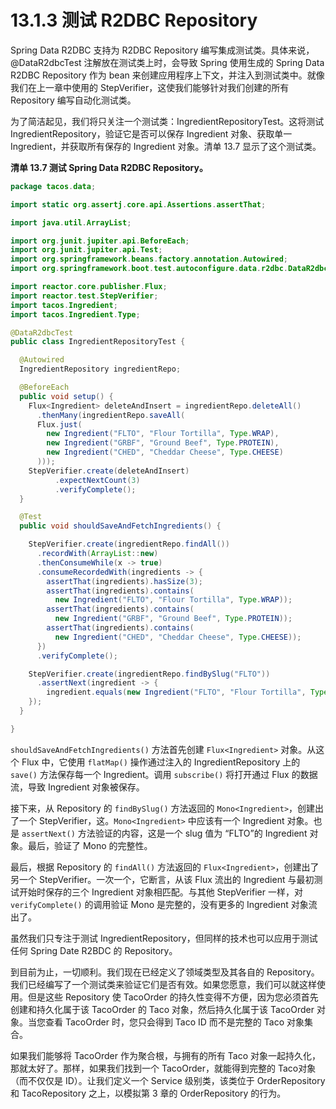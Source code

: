 # 13.1.3 测试 R2DBC Repository

Spring Data R2DBC 支持为 R2DBC Repository 编写集成测试类。具体来说，@DataR2dbcTest 注解放在测试类上时，会导致 Spring 
使用生成的 Spring Data R2DBC Repository 作为 bean 来创建应用程序上下文，并注入到测试类中。就像我们在上一章中使用的 StepVerifier，这使我们能够针对我们创建的所有 Repository 编写自动化测试类。

为了简洁起见，我们将只关注一个测试类：IngredientRepositoryTest。这将测试 IngredientRepository，验证它是否可以保存 Ingredient 对象、获取单一 Ingredient，并获取所有保存的 Ingredient 对象。清单 13.7 显示了这个测试类。

**清单 13.7 测试 Spring Data R2DBC  Repository。**

```java
package tacos.data;

import static org.assertj.core.api.Assertions.assertThat;

import java.util.ArrayList;

import org.junit.jupiter.api.BeforeEach;
import org.junit.jupiter.api.Test;
import org.springframework.beans.factory.annotation.Autowired;
import org.springframework.boot.test.autoconfigure.data.r2dbc.DataR2dbcTest;

import reactor.core.publisher.Flux;
import reactor.test.StepVerifier;
import tacos.Ingredient;
import tacos.Ingredient.Type;

@DataR2dbcTest
public class IngredientRepositoryTest {

  @Autowired
  IngredientRepository ingredientRepo;

  @BeforeEach
  public void setup() {
    Flux<Ingredient> deleteAndInsert = ingredientRepo.deleteAll()
      .thenMany(ingredientRepo.saveAll(
      Flux.just(
        new Ingredient("FLTO", "Flour Tortilla", Type.WRAP),
        new Ingredient("GRBF", "Ground Beef", Type.PROTEIN),
        new Ingredient("CHED", "Cheddar Cheese", Type.CHEESE)
      )));
    StepVerifier.create(deleteAndInsert)
          .expectNextCount(3)
          .verifyComplete();
  }

  @Test
  public void shouldSaveAndFetchIngredients() {

    StepVerifier.create(ingredientRepo.findAll())
      .recordWith(ArrayList::new)
      .thenConsumeWhile(x -> true)
      .consumeRecordedWith(ingredients -> {
        assertThat(ingredients).hasSize(3);
        assertThat(ingredients).contains(
          new Ingredient("FLTO", "Flour Tortilla", Type.WRAP));
        assertThat(ingredients).contains(
          new Ingredient("GRBF", "Ground Beef", Type.PROTEIN));
        assertThat(ingredients).contains(
          new Ingredient("CHED", "Cheddar Cheese", Type.CHEESE));
      })
      .verifyComplete();

    StepVerifier.create(ingredientRepo.findBySlug("FLTO"))
      .assertNext(ingredient -> {
        ingredient.equals(new Ingredient("FLTO", "Flour Tortilla", Type.WRAP));
    });
  }

}
```

`shouldSaveAndFetchIngredients()` 方法首先创建 `Flux<Ingredient>` 对象。从这个 Flux 中，它使用 `flatMap()` 操作通过注入的 IngredientRepository 上的 `save()` 方法保存每一个 Ingredient。调用 `subscribe()` 将打开通过 Flux 的数据流，导致 Ingredient 对象被保存。

接下来，从 Repository 的 `findBySlug()` 方法返回的 `Mono<Ingredient>`，创建出了一个 StepVerifier，这。`Mono<Ingredient>` 中应该有一个 Ingredient 对象。也是 `assertNext()` 方法验证的内容，这是一个 slug 值为 “FLTO”的 Ingredient 对象。最后，验证了 Mono 的完整性。

最后，根据 Repository 的 `findAll()` 方法返回的 `Flux<Ingredient>`，创建出了另一个 StepVerifier。一次一个，它断言，从该 Flux 流出的 Ingredient 与最初测试开始时保存的三个 Ingredient 对象相匹配。与其他 StepVerifier 一样，对 `verifyComplete()` 的调用验证 Mono 是完整的，没有更多的 Ingredient 对象流出了。

虽然我们只专注于测试 IngredientRepository，但同样的技术也可以应用于测试任何 Spring Date R2BDC 的 Repository。

到目前为止，一切顺利。我们现在已经定义了领域类型及其各自的 Repository。我们已经编写了一个测试类来验证它们是否有效。如果您愿意，我们可以就这样使用。但是这些 Repository 使 TacoOrder 的持久性变得不方便，因为您必须首先创建和持久化属于该 TacoOrder 的 Taco 对象，然后持久化属于该 TacoOrder 对象。当您查看 TacoOrder 时，您只会得到 Taco ID 而不是完整的 Taco 对象集合。

如果我们能够将 TacoOrder 作为聚合根，与拥有的所有 Taco 对象一起持久化，那就太好了。那样，如果我们找到一个 TacoOrder，就能得到完整的 Taco对象（而不仅仅是 ID）。让我们定义一个 Service 级别类，该类位于 OrderRepository 和 TacoRepository 之上，以模拟第 3 章的 OrderRepository 的行为。